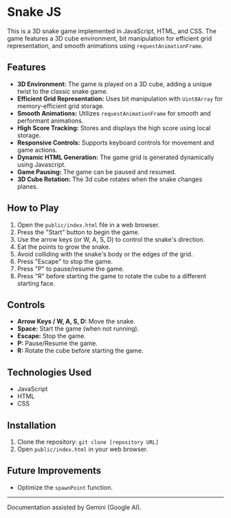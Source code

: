 # Snake JS

This is a 3D snake game implemented in JavaScript, HTML, and CSS. The game features a 3D cube environment, bit manipulation for efficient grid representation, and smooth animations using `requestAnimationFrame`.

## Features

* **3D Environment:** The game is played on a 3D cube, adding a unique twist to the classic snake game.
* **Efficient Grid Representation:** Uses bit manipulation with `Uint8Array` for memory-efficient grid storage.
* **Smooth Animations:** Utilizes `requestAnimationFrame` for smooth and performant animations.
* **High Score Tracking:** Stores and displays the high score using local storage.
* **Responsive Controls:** Supports keyboard controls for movement and game actions.
* **Dynamic HTML Generation:** The game grid is generated dynamically using Javascript.
* **Game Pausing:** The game can be paused and resumed.
* **3D Cube Rotation:** The 3d cube rotates when the snake changes planes.

## How to Play

1.  Open the `public/index.html` file in a web browser.
2.  Press the "Start" button to begin the game.
3.  Use the arrow keys (or W, A, S, D) to control the snake's direction.
4.  Eat the points to grow the snake.
5.  Avoid colliding with the snake's body or the edges of the grid.
6.  Press "Escape" to stop the game.
7.  Press "P" to pause/resume the game.
8.  Press "R" before starting the game to rotate the cube to a different starting face.

## Controls

* **Arrow Keys / W, A, S, D:** Move the snake.
* **Space:** Start the game (when not running).
* **Escape:** Stop the game.
* **P:** Pause/Resume the game.
* **R:** Rotate the cube before starting the game.

## Technologies Used

* JavaScript
* HTML
* CSS

## Installation

1.  Clone the repository: `git clone [repository URL]`
2.  Open `public/index.html` in your web browser.

## Future Improvements

* Optimize the `spawnPoint` function.

---

Documentation assisted by Gemini (Google AI).
